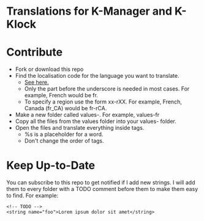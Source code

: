 # Translations for K-Manager and K-Klock


# Contribute

* Fork or download this repo
* Find the localisation code for the language you want to translate. 
  * [See here.](https://stackoverflow.com/a/12735102) 
  * Only the part before the underscore is needed in most cases. For example, French would be fr.
  * To specify a region use the form xx-rXX. For example, French, Canada (fr_CA) would be fr-rCA.
* Make a new folder called values-<localisation>. For example, values-fr
* Copy all the files from the values folder into your values-<localistion> folder.
* Open the files and translate everything inside <xyz></xyz> tags.
  * %s is a placeholder for a word. 
  * Don't change the order of tags.
  
# Keep Up-to-Date

You can subscribe to this repo to get notified if I add new strings.
I will add them to every folder with a TODO comment before them to make them easy to find.
For example:
```
<!-- TODO -->
<string name="foo">Lorem ipsum dolor sit amet</string>
```
